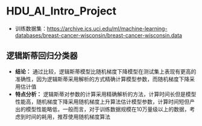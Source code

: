 # HDU_AI_Intro_Project

- 训练数据集：<https://archive.ics.uci.edu/ml/machine-learning-databases/breast-cancer-wisconsin/breast-cancer-wisconsin.data>
  
## 逻辑斯蒂回归分类器

- **结论：** 通过比较，逻辑斯蒂模型比随机梯度下降模型在测试集上表现有更高的准确性，因为逻辑斯蒂采用解析的方式精确计算模型参数，而随机梯度下降采用估计值
- **特点分析：** 逻辑斯蒂对参数的计算采用精确解析的方法，计算时间长但是模型性能高，随机梯度下降采用随机梯度上升算法估计模型参数，计算时间短但产出的模型性能略低，一般而言，对于训练数据规模在10万量级以上的数据，考虑到时间的耗用，推荐使用随机梯度算法
